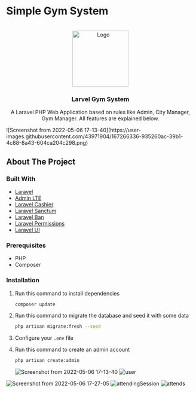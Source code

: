 # Simple Gym System

<!-- PROJECT LOGO -->
<br />
<div align="center">
  <a href="#">
    <img src="public/images/gym-logo.jpg" alt="Logo" width="150" />
  </a>

  <h3 align="center">Larvel Gym System</h3>

  <p align="center">
    A Laravel PHP Web Application based on rules like Admin, City Manager, Gym Manager. All features are explained below.
  </p>
</div>![Screenshot from 2022-05-06 17-13-40](https://user-images.githubusercontent.com/43971904/167266336-935260ac-39b1-4c88-8a43-604ca204c298.png)


<!-- ABOUT THE PROJECT -->

## About The Project

### Built With

-   [Laravel](https://laravel.com/)
-   [Admin LTE](https://adminlte.io/)
-   [Laravel Cashier](https://github.com/laravel/cashier-stripe/)
-   [Laravel Sanctum](https://github.com/laravel/sanctum/)
-   [Laravel Ban](https://github.com/cybercog/laravel-ban/)
-   [Laravel Permissions](https://github.com/spatie/laravel-permission/)
-   [Laravel UI](https://github.com/laravel/ui)

<!-- ### ERD & Mapping

![gym edited](https://user-images.githubusercontent.com/97949768/156903803-d0e015de-a274-4a9a-a25c-de8434383991.png)
 -->

### Prerequisites

-   PHP
-   Composer

### Installation

1. Run this command to install dependencies
    ```sh
    composer update
    ```
2. Run this command to migrate the database and seed it with some data
    ```sh
    php artisan migrate:fresh --seed
    ```
3. Configure your `.env` file
4. Run this command to create an admin account
    ```sh
    php artisan create:admin
    ```
    
    
    ![Screenshot from 2022-05-06 17-13-40](https://user-images.githubusercontent.com/43971904/167266381-6ff7c57a-13b5-4683-a846-5fd81d7b42a9.png)
![user](https://user-images.githubusercontent.com/43971904/167266471-bcff1141-50ec-4c80-9ff9-5f5e635cbfdd.png)

![Screenshot from 2022-05-06 17-27-05](https://user-images.githubusercontent.com/43971904/167266507-510f97a5-c6b3-4fc7-9f0b-88f7f7b6b51b.png)
![attendingSession](https://user-images.githubusercontent.com/43971904/167266543-b371bf60-6ad0-406e-8360-6c8c8788bb4f.png)
![attends](https://user-images.githubusercontent.com/43971904/167266553-f1bd1d1d-6b1a-469e-9a9d-a485f9218da3.png)
